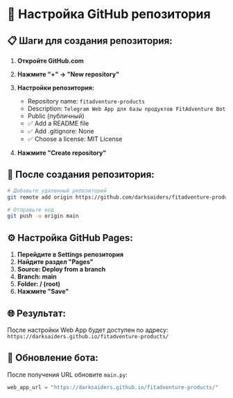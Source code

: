 # 🚀 Настройка GitHub репозитория

## 📋 Шаги для создания репозитория:

1. **Откройте GitHub.com**
2. **Нажмите "+" → "New repository"**
3. **Настройки репозитория:**
   - Repository name: `fitadventure-products`
   - Description: `Telegram Web App для базы продуктов FitAdventure Bot`
   - Public (публичный)
   - ✅ Add a README file
   - ✅ Add .gitignore: None
   - ✅ Choose a license: MIT License

4. **Нажмите "Create repository"**

## 🔗 После создания репозитория:

```bash
# Добавьте удаленный репозиторий
git remote add origin https://github.com/darksaiders/fitadventure-products.git

# Отправьте код
git push -u origin main
```

## ⚙️ Настройка GitHub Pages:

1. **Перейдите в Settings репозитория**
2. **Найдите раздел "Pages"**
3. **Source: Deploy from a branch**
4. **Branch: main**
5. **Folder: / (root)**
6. **Нажмите "Save"**

## 🌐 Результат:

После настройки Web App будет доступен по адресу:
`https://darksaiders.github.io/fitadventure-products/`

## 🔧 Обновление бота:

После получения URL обновите `main.py`:

```python
web_app_url = "https://darksaiders.github.io/fitadventure-products/"
``` 